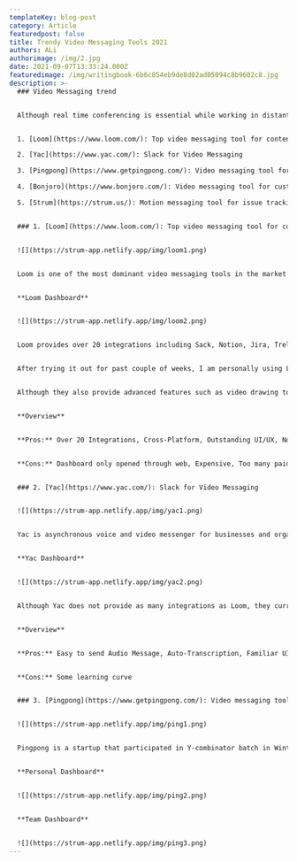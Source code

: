 ```yaml
---
templateKey: blog-post
category: Article
featuredpost: false
title: Trendy Video Messaging Tools 2021
authors: ALi
authorimage: /img/2.jpg
date: 2021-09-07T13:33:24.000Z
featuredimage: /img/writingbook-6b6c854eb9de8d02ad05094c8b9602c8.jpg
description: >-
  ### Video Messaging trend


  Although real time conferencing is essential while working in distant locations, spending too much time on face-to-face online meeting actually results in lower productivity and higher fatigue. Many collaborators are now seeking for more efficient way to communicate with their remote coworkers, and VIDEO MESSAGING is recently gaining popularity. Today, I want to share 5 unique video messaging tools that can significantly save your time previously wasted on meetings and emails.


  1. [Loom](https://www.loom.com/): Top video messaging tool for content creation

  2. [Yac](https://www.yac.com/): Slack for Video Messaging

  3. [Pingpong](https://www.getpingpong.com/): Video messaging tool for remote team

  4. [Bonjoro](https://www.bonjoro.com/): Video messaging tool for customer relationship

  5. [Strum](https://strum.us/): Motion messaging tool for issue tracking & task management


  ### 1. [Loom](https://www.loom.com/): Top video messaging tool for content creation


  ![](https://strum-app.netlify.app/img/loom1.png)


  Loom is one of the most dominant video messaging tools in the market with as many as 12 million active users from 190 countries throughout the world. You can simply record your computer screen along with a video of yourself using Loom. After the recording is over, you are automatically redirected to their dashboard, where you can edit, comment, and freely communicate with your collaborators about the video. Although these are pretty simple features that many other companies provide, their perfect user experience is a secret behind their success.


  **Loom Dashboard**


  ![](https://strum-app.netlify.app/img/loom2.png)


  Loom provides over 20 integrations including Sack, Notion, Jira, Trello, Github, and Gmail, allowing different type of users to strengthen their workflow without a need to change the tools they have been using for a long time. Furthermore, cross-platform compatibility of Loom allows any potential customers to easily access the service by providing their app in 5 different platforms which include Windows, MacOS, iOS, Android, and Google Chrome Extension.


  After trying it out for past couple of weeks, I am personally using Loom to create asynchronous marketing campaigns and sales presentations.


  Although they also provide advanced features such as video drawing tools, custom branding option, salesforce integration, and more, these functions are only available to the paid business plan subscribers for $12+/month.


  **Overview**


  **Pros:** Over 20 Integrations, Cross-Platform, Outstanding UI/UX, No learning curve


  **Cons:** Dashboard only opened through web, Expensive, Too many paid features


  ### 2. [Yac](https://www.yac.com/): Slack for Video Messaging


  ![](https://strum-app.netlify.app/img/yac1.png)


  Yac is asynchronous voice and video messenger for businesses and organizations. Their mission is to decrease times wasted on unnecessary meetings and to solely focus on productivity. In addition to traditional video and audio recording, Yac also supports screen recording feature, just like Loom. One of the biggest advantages of Yac is that creating an audio or a video message is as simple as writing a text using this app. You can simply click 'Start Recording' button after choosing a channel to get started. By using 'Record to a shareable link' feature, you can also send your message, of which can be downloaded, to any individual whether they have a Yac account or not. Furthermore, messages are automatically transcribed in Yac so that the recipient who prefers a text can read the message instead of listening to long audio file. What I liked the most yac was a transcription service which makes it so much easier to search for the old messages just by typing couple keywords.


  **Yac Dashboard**


  ![](https://strum-app.netlify.app/img/yac2.png)


  Although Yac does not provide as many integrations as Loom, they currently support Slack and Zapier, assisting the users to connect with many other popular apps. It personally took me some time to explore and get used to all the features they provide however, I felt comfortable after a while since the UI of the app resembled that of Slack.


  **Overview**


  **Pros:** Easy to send Audio Message, Auto-Transcription, Familiar UI, Cross-Platform


  **Cons:** Some learning curve


  ### 3. [Pingpong](https://www.getpingpong.com/): Video messaging tool for remote team


  ![](https://strum-app.netlify.app/img/ping1.png)


  Pingpong is a startup that participated in Y-combinator batch in Winter 2021. Just like Yac, it is an async voice and video messenger for remote teams. However, while my first impression towards Yac was a voice first messenger that provides video features, Ping Pong was just the other way around. When you open the application, first thing you'll see is a list of video messages created, in big rectangular thumbnails. It is interesting to see how each video can be used as a workspace(thread) where you can simply reply or comment using the same recording features.


  **Personal Dashboard**


  ![](https://strum-app.netlify.app/img/ping2.png)


  **Team Dashboard**


  ![](https://strum-app.netlify.app/img/ping3.png)
---
```

